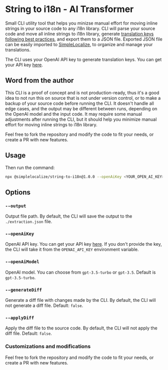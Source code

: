 # String to i18n - AI Transformer 

Small CLI utility tool that helps you minizse manual effort for moving inline strings in your source code to any i18n library.
CLI will parse your source code and move all inline strings to i18n library, 
generate [translation keys following best practices](https://simplelocalize.io/blog/posts/best-practices-for-translation-keys/),
and export them to a JSON file. Exported JSON file can be easily imported to [SimpleLocalize](https://simplelocalize.io), to organize and manage your translations.

The CLI uses your OpenAI API key to generate translation keys. You can get your API key [here](https://platform.openai.com/account/api-keys).

## Word from the author

This CLI is a proof of concept and is not production-ready, thus it's a good idea to not run this on source that is not under version control,
or to make a backup of your source code before running the CLI.
It doesn't handle all edge cases, and the output may be different between runs, depending on the OpenAI model and the input code.
It may require some manual adjustments after running the CLI, but it should help you minimize manual effort for moving inline strings to i18n library.

Feel free to fork the repository and modify the code to fit your needs, or create a PR with new features.

## Usage

Then run the command:

```bash
npx @simplelocalize/string-to-i18n@1.0.0 --openAiKey <YOUR_OPEN_AI_KEY> ./my-directory/**/*.{tsx,ts}
```

## Options

### `--output`

Output file path. By default, the CLI will save the output to the `./extraction.json` file.

### `--openAiKey`

OpenAI API key. You can get your API key [here](https://platform.openai.com/account/api-keys).
If you don't provide the key, the CLI will take it from the `OPENAI_API_KEY` environment variable.

### `--openAiModel`

OpenAI model. You can choose from `gpt-3.5-turbo` or `gpt-3.5`. Default is `gpt-3.5-turbo`.

### `--generateDiff`

Generate a diff file with changes made by the CLI. By default, the CLI will not generate a diff file. Default: `false`.

### `--applyDiff`

Apply the diff file to the source code. By default, the CLI will not apply the diff file. Default: `false`.


### Customizations and modifications

Feel free to fork the repository and modify the code to fit your needs, or create a PR with new features.

